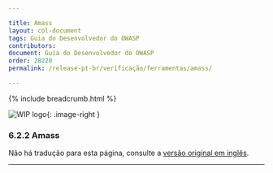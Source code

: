 ```yaml
---

title: Amass
layout: col-document
tags: Guia do Desenvolvedor do OWASP
contributors:
document: Guia do Desenvolvedor do OWASP
order: 28220
permalink: /release-pt-br/verificação/ferramentas/amass/

---
```


{% include breadcrumb.html %}

<style type="text/css">
.image-right {
  height: 180px;
  display: block;
  margin-left: auto;
  margin-right: auto;
  float: right;
}
</style>

![WIP logo](../../../../assets/images/dg_wip.png "Trabalho em andamento"){: .image-right }

### 6.2.2 Amass

Não há tradução para esta página, consulte a [versão original em inglês][release080202].

----

[release080202]: https://github.com/OWASP/www-project-developer-guide/blob/main/draft/08-verification/02-tools/02-amass.md
